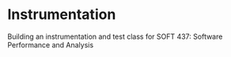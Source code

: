 # Instrumentation
Building an instrumentation and test class for SOFT 437: Software Performance and Analysis
